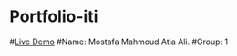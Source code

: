# Portfolio-iti
#[Live Demo](https://mostafamhmo.github.io/Portfolio-iti/)
#Name: Mostafa Mahmoud Atia Ali.
#Group: 1
